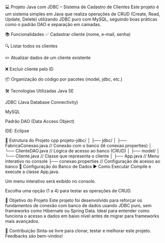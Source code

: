 💻 Projeto Java com JDBC – Sistema de Cadastro de Clientes
Este projeto é um sistema simples em Java que realiza operações de CRUD (Create, Read, Update, Delete) utilizando JDBC puro com MySQL, seguindo boas práticas como o padrão DAO e separação em camadas.

📚 Funcionalidades
✅ Cadastrar cliente (nome, e-mail, senha)

🔍 Listar todos os clientes

✏️ Atualizar dados de um cliente existente

❌ Excluir cliente pelo ID

📦 Organização do código por pacotes (model, jdbc, etc.)

🛠 Tecnologias Utilizadas
Java SE

JDBC (Java Database Connectivity)

MySQL

Padrão DAO (Data Access Object)

IDE: Eclipse 

📁 Estrutura do Projeto
cpp
projeto-jdbc/
│
├── jdbc/
│   ├── FabricaConexao.java     // Conexão com o banco (lê conexao.properties)
│   └── ClienteDAO.java         // Lógica de acesso ao banco (CRUD)
│
├── model/
│   └── Cliente.java            // Classe que representa o cliente
│
├── App.java                    // Menu interativo no console
├── conexao.properties          // Configuração de acesso ao banco
🔌 Configuração do Banco de Dados
▶️ Como Executar
Compile e execute a classe App.java.

Um menu interativo será exibido no console.

Escolha uma opção (1 a 4) para testar as operações de CRUD.

🎯 Objetivo do Projeto
Este projeto foi desenvolvido para reforçar os fundamentos de conexão com banco de dados usando JDBC puro, sem frameworks como Hibernate ou Spring Data. Ideal para entender como funciona o acesso a dados em baixo nível antes de migrar para frameworks mais avançados.

🤝 Contribuição
Sinta-se livre para clonar, testar e melhorar este projeto. Feedbacks são bem-vindos!
